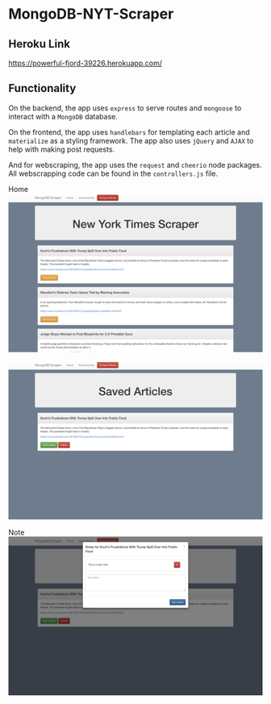 # MongoDB-NYT-Scraper

## Heroku Link
https://powerful-fjord-39226.herokuapp.com/

## Functionality
On the backend, the app uses `express` to serve routes and `mongoose` to interact with a `MongoDB` database.

On the frontend, the app uses `handlebars` for templating each article and `materialize` as a styling framework. The app also uses `jQuery` and `AJAX` to help with making post requests.

And for webscraping, the app uses the `request` and `cheerio` node packages. All webscrapping code can be found in the `controllers.js` file.


Home
![Home](.//public/assets/images/Home.jpeg)

![Saved](.//public/assets/images/Saved.jpeg)

Note
![note](.//public/assets/images/notes.jpeg)
